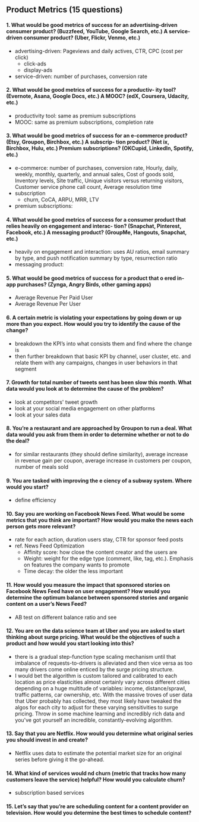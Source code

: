 ## Product Metrics (15 questions)

#### 1. What would be good metrics of success for an advertising-driven consumer product? (Buzzfeed, YouTube, Google Search, etc.) A service-driven consumer product? (Uber, Flickr, Venmo, etc.)
  * advertising-driven: Pageviews and daily actives, CTR, CPC (cost per click)
    * click-ads  
    * display-ads  
  * service-driven: number of purchases, conversion rate
#### 2. What would be good metrics of success for a productiv- ity tool? (Evernote, Asana, Google Docs, etc.) A MOOC? (edX, Coursera, Udacity, etc.)
  * productivity tool: same as premium subscriptions
  * MOOC: same as premium subscriptions, completion rate
#### 3. What would be good metrics of success for an e-commerce product? (Etsy, Groupon, Birchbox, etc.) A subscrip- tion product? (Net ix, Birchbox, Hulu, etc.) Premium subscriptions? (OKCupid, LinkedIn, Spotify, etc.) 
  * e-commerce: number of purchases, conversion rate, Hourly, daily, weekly, monthly, quarterly, and annual sales, Cost of goods sold, Inventory levels, Site traffic, Unique visitors versus returning visitors, Customer service phone call count, Average resolution time
  * subscription
    * churn, CoCA, ARPU, MRR, LTV
  * premium subscriptions: 

#### 4. What would be good metrics of success for a consumer product that relies heavily on engagement and interac- tion? (Snapchat, Pinterest, Facebook, etc.) A messaging product? (GroupMe, Hangouts, Snapchat, etc.)
  * heavily on engagement and interaction: uses AU ratios, email summary by type, and push notification summary by type, resurrection ratio
  * messaging product: 
#### 5. What would be good metrics of success for a product that o ered in-app purchases? (Zynga, Angry Birds, other gaming apps)
  * Average Revenue Per Paid User
  * Average Revenue Per User
#### 6. A certain metric is violating your expectations by going down or up more than you expect. How would you try to identify the cause of the change?
  * breakdown the KPI’s into what consists them and find where the change is
  * then further breakdown that basic KPI by channel, user cluster, etc. and relate them with any campaigns, changes in user behaviors in that segment
#### 7. Growth for total number of tweets sent has been slow this month. What data would you look at to determine the cause of the problem?
  * look at competitors' tweet growth
  * look at your social media engagement on other platforms
  * look at your sales data 
#### 8. You’re a restaurant and are approached by Groupon to run a deal. What data would you ask from them in order to determine whether or not to do the deal?
  * for similar restaurants (they should define similarity), average increase in revenue gain per coupon, average increase in customers per coupon, number of meals sold
#### 9. You are tasked with improving the e ciency of a subway system. Where would you start?
  * define efficiency
#### 10. Say you are working on Facebook News Feed. What would be some metrics that you think are important? How would you make the news each person gets more relevant?
  * rate for each action, duration users stay, CTR for sponsor feed posts
  * ref. News Feed Optimization
    * Affinity score: how close the content creator and the users are
    * Weight: weight for the edge type (comment, like, tag, etc.). Emphasis on features the company wants to promote
    * Time decay: the older the less important
#### 11. How would you measure the impact that sponsored stories on Facebook News Feed have on user engagement? How would you determine the optimum balance between sponsored stories and organic content on a user’s News Feed?
  * AB test on different balance ratio and see 
#### 12. You are on the data science team at Uber and you are asked to start thinking about surge pricing. What would be the objectives of such a product and how would you start looking into this?
  *  there is a gradual step-function type scaling mechanism until that imbalance of requests-to-drivers is alleviated and then vice versa as too many drivers come online enticed by the surge pricing structure. 
  * I would bet the algorithm is custom tailored and calibrated to each location as price elasticities almost certainly vary across different cities depending on a huge multitude of variables: income, distance/sprawl, traffic patterns, car ownership, etc. With the massive troves of user data that Uber probably has collected, they most likely have tweaked the algos for each city to adjust for these varying sensitivities to surge pricing. Throw in some machine learning and incredibly rich data and you've got yourself an incredible, constantly-evolving algorithm.  

#### 13. Say that you are Netflix. How would you determine what original series you should invest in and create?
  * Netflix uses data to estimate the potential market size for an original series before giving it the go-ahead.
#### 14. What kind of services would  nd churn (metric that tracks how many customers leave the service) helpful? How would you calculate churn?
  * subscription based services
#### 15. Let’s say that you’re are scheduling content for a content provider on television. How would you determine the best times to schedule content?